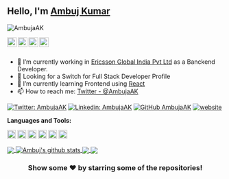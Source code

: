 ## Hello, I'm [Ambuj Kumar](http://itsambuja.me)

<p align="left"> <img src="https://komarev.com/ghpvc/?username=AmbujaAK&label=Views&color=blue&style=plastic" alt="AmbujaAK" /> </p>

<a href="https://twitter.com/AmbujaAK">
  <img align="left" alt="Ambuj's Twitter" width="22px" src="https://cdn.jsdelivr.net/npm/simple-icons@v3/icons/twitter.svg" />
</a>
<a href="https://www.linkedin.com/in/ambuj-kumar-83a5a7135">
  <img align="left" alt="Ambuj's Linkdein" width="22px" src="https://cdn.jsdelivr.net/npm/simple-icons@v3/icons/linkedin.svg" />
</a>
<a href="https://github.com/AmbujaAK">
  <img align="left" alt="Ambuj's Github" width="22px" src="https://cdn.jsdelivr.net/npm/simple-icons@v3/icons/github.svg" />
</a>
<a href="https://instagram.com/itsambuja/">
  <img align="left" alt="Ambuj's Instagram" width="22px" src="https://cdn.jsdelivr.net/npm/simple-icons@v3/icons/instagram.svg" />
</a>
<br/>
<br/>



- 🔭 I’m currently working in [Ericsson Global India Pvt Ltd](https://www.ericsson.com) as a Banckend Developer.
- 🏃 Looking for a Switch for Full Stack Developer Profile 
- 🌱 I’m currently learning Frontend using [React](https://reactjs.org/)
- 📫 How to reach me: [Twitter - @AmbujaAK](https://www.linkedin.com/in/ambuj-kumar-83a5a7135)

[![Twitter: AmbujaAK](https://img.shields.io/twitter/follow/AmbujaAK?style=social)](https://twitter.com/AmbujaAK)
[![Linkedin: AmbujaAK](https://img.shields.io/badge/-AmbujaAK-blue?style=flat-square&logo=Linkedin&logoColor=white&link=https://www.linkedin.com/in/ambuj-kumar-83a5a7135/)](https://www.linkedin.com/in/ambuj-kumar-83a5a7135/)
[![GitHub AmbujaAK](https://img.shields.io/github/followers/AmbujaAK?label=follow&style=social)](https://github.com/AmbujaAK)
[![website](https://img.shields.io/badge/PortfolioWebsite-itsambuja.me-2648ff?style=flat-square&logo=google-chrome)](http://itsambuja.me/)


**Languages and Tools:**  

<code><img height="20" src="https://user-images.githubusercontent.com/22987600/88457886-7a9a1500-cea7-11ea-8174-f5078cf7d029.png"></code>
<code><img height="20" src="https://user-images.githubusercontent.com/22987600/88450395-3c333480-ce6c-11ea-8703-c7e75af43734.png"></code>
<code><img height="20" src="https://user-images.githubusercontent.com/22987600/88450411-5836d600-ce6c-11ea-93b1-ae5167ed1949.png"></code>
<code><img height="20" src="https://user-images.githubusercontent.com/22987600/88457875-753cca80-cea7-11ea-8882-87ca48b96898.png"></code>
<code><img height="20" src="https://user-images.githubusercontent.com/22987600/88457883-7837bb00-cea7-11ea-808d-9e85ebe6aa14.png"></code>
<code><img height="20" src="https://user-images.githubusercontent.com/22987600/88457888-7d950580-cea7-11ea-98e5-216a1ff41359.png"></code>

<a href="https://github.com/AmbujaAK">
  <img align="center" src="https://github-readme-stats.vercel.app/api/top-langs/?username=AmbujaAK&theme=dark&hide_langs_below=1" />
</a>
<a href="https://github.com/AmbujaAK">
 <img align="center" src="https://github-readme-stats.vercel.app/api?username=AmbujaAK&show_icons=true&theme=dracula&line_height=27" alt="Ambuj's github stats"/>
</a>
<a href="https://github.com/AmbujaAK/MERN-Course-Bootcamp">
  <img align="center" src="https://github-readme-stats.vercel.app/api/pin/?username=AmbujaAK&repo=MERN-Course-Bootcamp&theme=dark" />
</a>
<a href="https://github.com/AmbujaAK/Student-Management-System">
  <img align="center" src="https://github-readme-stats.vercel.app/api/pin/?username=AmbujaAK&repo=Student-Management-System&theme=dark" />
</a>

<div align="center">

### Show some ❤️ by starring some of the repositories!

</div>